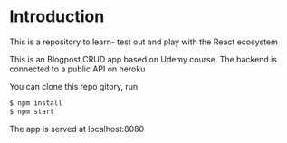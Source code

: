 # Introduction
This is a repository to learn- test out and play with the React ecosystem

This is an Blogpost CRUD app based on Udemy course.
The backend is connected to a public API on heroku

You can clone this repo gitory, run 
```sh
$ npm install
$ npm start
```

The app is served at localhost:8080